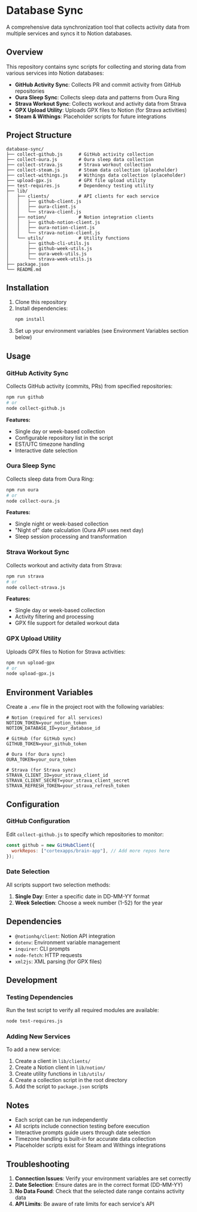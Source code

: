 # Database Sync

A comprehensive data synchronization tool that collects activity data from multiple services and syncs it to Notion databases.

## Overview

This repository contains sync scripts for collecting and storing data from various services into Notion databases:

- **GitHub Activity Sync**: Collects PR and commit activity from GitHub repositories
- **Oura Sleep Sync**: Collects sleep data and patterns from Oura Ring
- **Strava Workout Sync**: Collects workout and activity data from Strava
- **GPX Upload Utility**: Uploads GPX files to Notion (for Strava activities)
- **Steam & Withings**: Placeholder scripts for future integrations

## Project Structure

```
database-sync/
├── collect-github.js      # GitHub activity collection
├── collect-oura.js        # Oura sleep data collection
├── collect-strava.js      # Strava workout collection
├── collect-steam.js       # Steam data collection (placeholder)
├── collect-withings.js    # Withings data collection (placeholder)
├── upload-gpx.js          # GPX file upload utility
├── test-requires.js       # Dependency testing utility
├── lib/
│   ├── clients/           # API clients for each service
│   │   ├── github-client.js
│   │   ├── oura-client.js
│   │   └── strava-client.js
│   ├── notion/            # Notion integration clients
│   │   ├── github-notion-client.js
│   │   ├── oura-notion-client.js
│   │   └── strava-notion-client.js
│   └── utils/             # Utility functions
│       ├── github-cli-utils.js
│       ├── github-week-utils.js
│       ├── oura-week-utils.js
│       └── strava-week-utils.js
├── package.json
└── README.md
```

## Installation

1. Clone this repository
2. Install dependencies:
   ```bash
   npm install
   ```
3. Set up your environment variables (see Environment Variables section below)

## Usage

### GitHub Activity Sync

Collects GitHub activity (commits, PRs) from specified repositories:

```bash
npm run github
# or
node collect-github.js
```

**Features:**

- Single day or week-based collection
- Configurable repository list in the script
- EST/UTC timezone handling
- Interactive date selection

### Oura Sleep Sync

Collects sleep data from Oura Ring:

```bash
npm run oura
# or
node collect-oura.js
```

**Features:**

- Single night or week-based collection
- "Night of" date calculation (Oura API uses next day)
- Sleep session processing and transformation

### Strava Workout Sync

Collects workout and activity data from Strava:

```bash
npm run strava
# or
node collect-strava.js
```

**Features:**

- Single day or week-based collection
- Activity filtering and processing
- GPX file support for detailed workout data

### GPX Upload Utility

Uploads GPX files to Notion for Strava activities:

```bash
npm run upload-gpx
# or
node upload-gpx.js
```

## Environment Variables

Create a `.env` file in the project root with the following variables:

```env
# Notion (required for all services)
NOTION_TOKEN=your_notion_token
NOTION_DATABASE_ID=your_database_id

# GitHub (for GitHub sync)
GITHUB_TOKEN=your_github_token

# Oura (for Oura sync)
OURA_TOKEN=your_oura_token

# Strava (for Strava sync)
STRAVA_CLIENT_ID=your_strava_client_id
STRAVA_CLIENT_SECRET=your_strava_client_secret
STRAVA_REFRESH_TOKEN=your_strava_refresh_token
```

## Configuration

### GitHub Configuration

Edit `collect-github.js` to specify which repositories to monitor:

```javascript
const github = new GitHubClient({
  workRepos: ["cortexapps/brain-app"], // Add more repos here
});
```

### Date Selection

All scripts support two selection methods:

1. **Single Day**: Enter a specific date in DD-MM-YY format
2. **Week Selection**: Choose a week number (1-52) for the year

## Dependencies

- `@notionhq/client`: Notion API integration
- `dotenv`: Environment variable management
- `inquirer`: CLI prompts
- `node-fetch`: HTTP requests
- `xml2js`: XML parsing (for GPX files)

## Development

### Testing Dependencies

Run the test script to verify all required modules are available:

```bash
node test-requires.js
```

### Adding New Services

To add a new service:

1. Create a client in `lib/clients/`
2. Create a Notion client in `lib/notion/`
3. Create utility functions in `lib/utils/`
4. Create a collection script in the root directory
5. Add the script to `package.json` scripts

## Notes

- Each script can be run independently
- All scripts include connection testing before execution
- Interactive prompts guide users through date selection
- Timezone handling is built-in for accurate data collection
- Placeholder scripts exist for Steam and Withings integrations

## Troubleshooting

1. **Connection Issues**: Verify your environment variables are set correctly
2. **Date Selection**: Ensure dates are in the correct format (DD-MM-YY)
3. **No Data Found**: Check that the selected date range contains activity data
4. **API Limits**: Be aware of rate limits for each service's API
